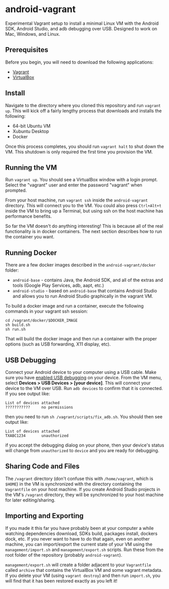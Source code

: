 # android-vagrant
Experimental Vagrant setup to install a minimal Linux VM with the Android SDK, Android Studio, and adb debugging over USB.  Designed to work on Mac, Windows, and Linux.

## Prerequisites
Before you begin, you will need to download the following applications:

  * [Vagrant](http://www.vagrantup.com/downloads.html)
  * [VirtualBox](https://www.virtualbox.org/wiki/Downloads)

## Install
Navigate to the directory where you cloned this repository and run `vagrant up`.  This will kick off a fairly lengthy process that downloads and installs the following:

  * 64-bit Ubuntu VM
  * Xubuntu Desktop
  * Docker

Once this process completes, you should run `vagrant halt` to shut down the VM.  This shutdown is only required the first time you provision the VM.

## Running the VM
Run `vagrant up`.  You should see a VirtualBox window with a login prompt.  Select the "vagrant" user and enter the password "vagrant" when prompted.

From your host machine, run `vagrant ssh` inside the `android-vagrant` directory.  This will connect you to the VM.  You could also press `Ctrl+Alt+t` inside the VM to bring up a Terminal, but using ssh on the host machine has performance benefits.

So far the VM doesn't do anything interesting!  This is because all of the real functionality is in docker containers.  The next section describes how to run the container you want.

## Running Docker
There are a few docker images described in the `android-vagrant/docker` folder:

* `android-base` - contains Java, the Android SDK, and all of the extras and tools (Google Play Services, adb, aapt, etc.)
* `android-studio` - based on `android-base` that contains Android Studio and allows you to run Android Studio graphically in the vagrant VM.

To build a docker image  and run a container, execute the following commands in your vagrant ssh session:

	cd /vagrant/docker/$DOCKER_IMAGE
	sh build.sh
	sh run.sh
	
That will build the docker image and then run a container with the proper options (such as USB forwarding, X11 display, etc).


## USB Debugging
Connect your Android device to your computer using a USB cable.  Make sure you have [enabled USB debugging](http://developer.android.com/tools/device.html#setting-up) on your device.  From the VM menu, select **Devices > USB Devices > [your device]**.  This will connect your device to the VM over USB.  Run `adb devices` to confirm that it is connected.  If you see output like:

	List of devices attached
	??????????? 	no permissions
	
then you need to run `sh /vagrant/scripts/fix_adb.sh`.  You should then see output like:

	List of devices attached
	TXABC1234		unauthorized
	
if you accept the debugging dialog on your phone, then your device's status will change from `unauthorized` to `device` and you are ready for debugging.

## Sharing Code and Files
The `/vagrant` directory (don't confuse this with `/home/vagrant`, which is `$HOME`) in the VM is synchronized with the directory containing the `Vagrantfile` on your host machine.  If you create Android Studio projects in the VM's `/vagrant` directory, they will be synchronized to your host machine for later editing/sharing.

## Importing and Exporting
If you made it this far you have probably been at your computer a while watching dependencies download, SDKs build, packages install, dockers dock, etc.  If you never want to have to do that again, even on another machine, you can import/export the current state of your VM using the `management/import.sh` and `management/export.sh` scripts.  Run these from the root folder of the repository (probably `android-vagrant`).

`management/export.sh` will create a folder adjacent to your `Vagrantfile` called `archive` that contains the VirtualBox VM and some vagrant metadata.  If you delete your VM (using `vagrant destroy`) and then run `import.sh`, you will find that it has been restored exactly as you left it!
